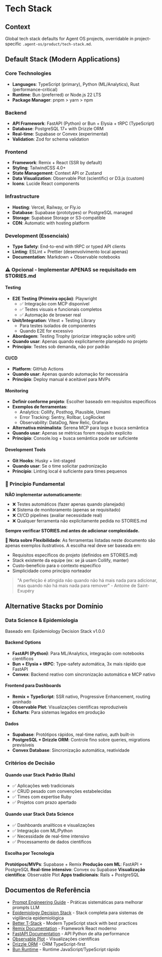 # Tech Stack

## Context

Global tech stack defaults for Agent OS projects, overridable in project-specific `.agent-os/product/tech-stack.md`.

## Default Stack (Modern Applications)

### Core Technologies
- **Languages**: TypeScript (primary), Python (ML/Analytics), Rust (performance-critical)
- **Runtime**: Bun (preferred) or Node.js 22 LTS
- **Package Manager**: pnpm > yarn > npm

### Backend
- **API Framework**: FastAPI (Python) or Bun + Elysia + tRPC (TypeScript)
- **Database**: PostgreSQL 17+ with Drizzle ORM
- **Real-time**: Supabase or Convex (experimental)
- **Validation**: Zod for schema validation

### Frontend
- **Framework**: Remix + React (SSR by default)
- **Styling**: TailwindCSS 4.0+
- **State Management**: Context API or Zustand
- **Data Visualization**: Observable Plot (scientific) or D3.js (custom)
- **Icons**: Lucide React components

### Infrastructure
- **Hosting**: Vercel, Railway, or Fly.io
- **Database**: Supabase (prototypes) or PostgreSQL managed
- **Storage**: Supabase Storage or S3-compatible
- **CDN**: Automatic with hosting platform

### Development (Essenciais)
- **Type Safety**: End-to-end with tRPC or typed API clients
- **Linting**: ESLint + Prettier (desenvolvimento local apenas)
- **Documentation**: Markdown + Observable notebooks

### ⚠️ Opcional - Implementar APENAS se requisitado em STORIES.md

#### Testing
- **E2E Testing (Primeira opção)**: Playwright
  - ✅ Integração com MCP disponível
  - ✅ Testes visuais e funcionais completos
  - ✅ Automação de browser real
- **Unit/Integration**: Vitest + Testing Library
  - Para testes isolados de componentes
  - Quando E2E for excessivo
- **Abordagem**: Testing Trophy (priorizar integração sobre unit)
- **Quando usar**: Apenas quando explicitamente planejado no projeto
- **Princípio**: Testes sob demanda, não por padrão

#### CI/CD
- **Platform**: GitHub Actions
- **Quando usar**: Apenas quando automação for necessária
- **Princípio**: Deploy manual é aceitável para MVPs

#### Monitoring
- **Definir conforme projeto**: Escolher baseado em requisitos específicos
- **Exemplos de ferramentas**: 
  - Analytics: Collify, Posthog, Plausible, Umami
  - Error Tracking: Sentry, Rollbar, LogRocket
  - Observability: DataDog, New Relic, Grafana
- **Alternativa minimalista**: Serena MCP para logs e busca semântica
- **Quando usar**: Apenas se métricas forem requisito explícito
- **Princípio**: Console.log + busca semântica pode ser suficiente

#### Development Tools
- **Git Hooks**: Husky + lint-staged
- **Quando usar**: Se o time solicitar padronização
- **Princípio**: Linting local é suficiente para times pequenos

### 🚨 Princípio Fundamental

**NÃO implementar automaticamente:**
- ❌ Testes automáticos (fazer apenas quando planejado)
- ❌ Sistema de monitoramento (apenas se requisitado)
- ❌ CI/CD pipelines (avaliar necessidade real)
- ❌ Qualquer ferramenta não explicitamente pedida no STORIES.md

**Sempre verificar STORIES.md antes de adicionar complexidade.**

📝 **Nota sobre Flexibilidade**: As ferramentas listadas neste documento são apenas exemplos ilustrativos. A escolha real deve ser baseada em:
- Requisitos específicos do projeto (definidos em STORIES.md)
- Stack existente da equipe (ex: se já usam Collify, manter)
- Custo-benefício para o contexto específico
- Simplicidade como princípio norteador

> "A perfeição é atingida não quando não há mais nada para adicionar, mas quando não há mais nada para remover" - Antoine de Saint-Exupéry

## Alternative Stacks por Domínio

### Data Science & Epidemiologia
Baseado em: Epidemiology Decision Stack v1.0.0

#### Backend Options
- **FastAPI (Python)**: Para ML/Analytics, integração com notebooks científicos
- **Bun + Elysia + tRPC**: Type-safety automática, 3x mais rápido que FastAPI
- **Convex**: Backend reativo com sincronização automática e MCP nativo

#### Frontend para Dashboards
- **Remix + TypeScript**: SSR nativo, Progressive Enhancement, routing aninhado
- **Observable Plot**: Visualizações científicas reproduzíveis
- **Echarts**: Para sistemas legados em produção

#### Dados
- **Supabase**: Protótipos rápidos, real-time nativo, auth built-in
- **PostgreSQL + Drizzle ORM**: Controle fino sobre queries, migrations previsíveis
- **Convex Database**: Sincronização automática, reatividade

### Critérios de Decisão

#### Quando usar Stack Padrão (Rails)
- ✅ Aplicações web tradicionais
- ✅ CRUD pesado com convenções estabelecidas
- ✅ Times com expertise Ruby
- ✅ Projetos com prazo apertado

#### Quando usar Stack Data Science
- ✅ Dashboards analíticos e visualizações
- ✅ Integração com ML/Python
- ✅ Necessidade de real-time intensivo
- ✅ Processamento de dados científicos

#### Escolha por Tecnologia
**Protótipos/MVPs**: Supabase + Remix
**Produção com ML**: FastAPI + PostgreSQL
**Real-time intensivo**: Convex ou Supabase
**Visualização científica**: Observable Plot
**Apps tradicionais**: Rails + PostgreSQL

## Documentos de Referência

- [Prompt Engineering Guide](~/.agent-os/documentation/prompt-engineering-guide.md) - Práticas sistemáticas para melhorar prompts LLM
- [Epidemiology Decision Stack](~/.agent-os/documentation/epidemiology-stack.md) - Stack completa para sistemas de vigilância epidemiológica
- [Better T-Stack](https://www.better-t-stack.dev/) - Modern TypeScript stack with best practices
- [Remix Documentation](https://remix.run/docs) - Framework React moderno
- [FastAPI Documentation](https://fastapi.tiangolo.com) - API Python de alta performance
- [Observable Plot](https://observablehq.com/plot/) - Visualizações científicas
- [Drizzle ORM](https://orm.drizzle.team) - ORM TypeScript-first
- [Bun Runtime](https://bun.sh) - Runtime JavaScript/TypeScript rápido

